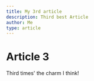 ```yaml
---
title: My 3rd article
description: Third best Article
author: Me
type: article
---
```


# Article 3

Third times' the charm I think!